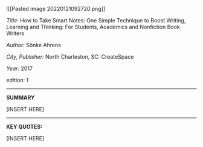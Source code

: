 ![[Pasted image 20220121092720.png]]

_Title:_
How to Take Smart Notes: One Simple Technique to Boost Writing, Learning and Thinking: For Students, Academics and Nonfiction Book Writers

_Author:_
Sönke Ahrens

_City, Publisher:_ 
North Charleston, SC: CreateSpace

_Year:_ 
2017

_edition:_
1

---
**SUMMARY**

[INSERT HERE]



---
**KEY QUOTES:**

[INSERT HERE]

